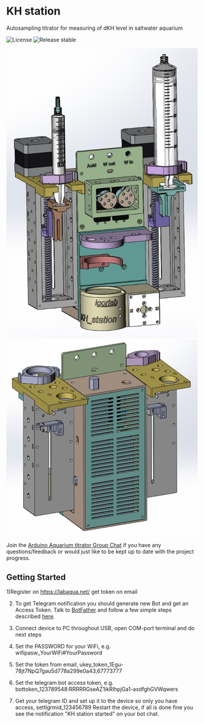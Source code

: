 # KH station
Autosampling titrator for measuring of dKH level in saltwater aquarium

[comment]: <> (![Travis CI status]&#40;https://api.travis-ci.org/witnessmenow/igorlab/KH_station.svg?branch=master&#41;)

[comment]: <> (![Travis CI status]&#40;https://api.travis-ci.org/witnessmenow/igorlab/KH_station.svg?branch=master&#41;)
![License](https://img.shields.io/badge/license-GPL3.0-green)
![Release stable](https://badgen.net/github/release/igorlab/KH_station/stable)

![All parts](Assembling/img/front1.jpg)
![All parts](Assembling/img/back1.jpg)

Join the [Arduino Aquarium titrator Group Chat](https://t.me/+Ad4m-7L7tV1lNGNi) if you have any questions/feedback or
would just like to be kept up to date with the project progress.


## Getting Started

1)Register on https://labaqua.net/ get token on email

2) To get Telegram notification you should generate new Bot and get an Access Token. Talk to [BotFather](https://telegram.me/botfather) and follow a few simple steps described [here](https://core.telegram.org/bots#botfather).

3) Connect device to PC throughout USB, open COM-port terminal and do next steps

4) Set the PASSWORD for your WiFi, e.g. wifipasw_YourWiFi#YourPassword

5) Set the token from email, ukey_token_1Egu-78jt7NpQ7gau5d778a299e0a43,67773777

6) Set the telegram bot access token, e.g. bottoken_123789548:RRRRRGseAZ1ikRIhpjGa1-asdfghGVWqwers

7) Get your telegram ID and set up it to the device so only you have access, settlgrmid_123456789
Restart the device, if all is done fine you see the notification "KH station started" on your bot chat.
